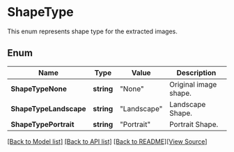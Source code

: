 # ShapeType
This enum represents shape type for the extracted images.

## Enum
Name | Type | Value | Description
------------ | ------------- | ------------- | -------------
**ShapeTypeNone** | **string** | "None" | Original image shape.
**ShapeTypeLandscape** | **string** | "Landscape" | Landscape Shape.
**ShapeTypePortrait** | **string** | "Portrait" | Portrait Shape.

[[Back to Model list]](../README.md#documentation-for-models) [[Back to API list]](../README.md#documentation-for-api-endpoints) [[Back to README]](../README.md)[[View Source]](../shape_type.go)


